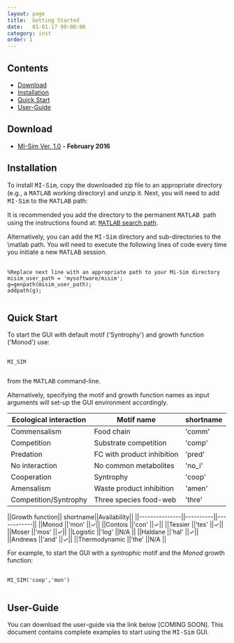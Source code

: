 ```yaml
---
layout: page
title:  Getting Started
date:   01-01-17 00:00:00
category: inst
order: 1
---
```


## Contents

* [Download](#Download)
* [Installation](#Installation)
* [Quick Start](#qs)
* [User-Guide](#usg)

## <a name="Download"></a>Download

* [MI-Sim Ver. 1.0](http://www.mathworks.com/matlabcentral/fileexchange/55492-mi-sim) **- February 2016**
 
## <a name="Installation"></a>Installation

To install <span style="font-family:Courier;">MI-Sim</span>, copy the downloaded zip file to an appropriate directory 
(e.g., a <span style="font-family:Courier;">MATLAB</span> working directory) and unzip it.
Next, you will need to add <span style="font-family:Courier;">MI-Sim</span> to the <span style="font-family:Courier;">MATLAB</span> path:

It is recommended you add the directory to the permanent <span style="font-family:Courier;">MATLAB </span> path using the instructions found at:
[<span style="font-family:Courier;">MATLAB</span> search path](http://uk.mathworks.com/help/matlab/matlab_env/add-remove-or-reorder-folders-on-the-search-path.html).

Alternatively, you can add the <span style="font-family:Courier;">MI-Sim</span> directory and sub-directories to the \matlab path.
You will need to execute the following lines of code every time you initiate a new <span style="font-family:Courier;">MATLAB</span> session.

<pre class="prettyprint lang-matlab">
    <code>
<span class="comment">%Replace next line with an appropriate path to your Mi-Sim directory</span>
misim_user_path = <span class="string">'mysoftware/misim'</span>;
g=genpath(misim_user_path);
addpath(g);
    </code>
</pre>

## <a name="qs"></a>Quick Start

To start the GUI with default motif ('Syntrophy') and growth function ('Monod') use:

<pre class="prettyprint lang-matlab">
    <code>
MI_SIM
    </code>
</pre>

from the <span style="font-family:Courier;">MATLAB</span> command-line.

<p>Alternatively, specifying the motif and growth function names as input arguments will set-up the GUI environment accordingly.</p>
<p></p>

|Ecological interaction |Motif name | shortname |
|-----------------------|--------------------------|-----------|
|Commensalism           |Food chain                |'comm'     |
|Competition            |Substrate competition     |'comp'     |
|Predation              |FC with product inhibition|'pred'     |
|No interaction         |No common metabolites     |'no_i'     |
|Cooperation            |Syntrophy                 |'coop'     |
|Amensalism             |Waste product inhibition  |'amen'     |
|Competition/Syntrophy  |Three species food-web    |'thre'     |

<p></p>
<p></p>

||Growth function|| shortname||Availability||
||---------------||----------||------------||
||Monod          ||'mon'     ||$\checkmark$||
||Contois        ||'con'     ||$\checkmark$||
||Tessier        ||'tes'     ||$\checkmark$||
||Moser          ||'mos'     ||$\checkmark$||
||Logistic       ||'log'     ||N/A         ||
||Haldane	 ||'hal'     ||$\checkmark$||
||Andrews        ||'and'     ||$\checkmark$||
||Thermodynamic  ||'the'     ||N/A         ||

<p></p>
<p></p>

For example, to start the GUI with a *syntrophic* motif and the *Monod* growth function:

<pre class="prettyprint lang-matlab">
    <code>
MI_SIM('coop','mon')
    </code>
</pre>

## <a name="usg"></a>User-Guide

You can download the user-guide via the link below [COMING SOON]. This document contains complete examples to start using the
<span style="font-family:Courier;">MI-Sim</span> GUI.
        



